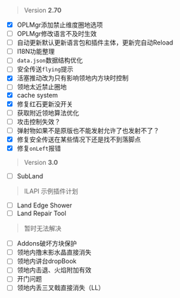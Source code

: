 > Version **2.70**
 - [x] OPLMgr添加禁止维度圈地选项
 - [ ] OPLMgr修改语言不及时生效
 - [ ] 自动更新默认更新语言包和插件主体，更新完自动Reload
 - [ ] I18N功能整理
 - [ ] `data.json`数据结构优化
 - [ ] 安全传送`flying`提示
 - [x] 活塞推动改为只有影响领地内方块时控制
 - [ ] 领地太近禁止圈地
 - [x] cache system
 - [x] 修复红石更新没开关
 - [ ] 获取附近领地算法优化
 - [ ] 攻击控制失效？
 - [ ] 弹射物如果不是原版也不能发射允许了也发射不了？
 - [x] 修复安全传送在某些情况下还是找不到落脚点
 - [x] 修复`onLeft`报错

> Version **3.0**
 - [ ] SubLand

> ILAPI 示例插件计划
 - [ ] Land Edge Shower
 - [ ] Land Repair Tool

> 暂时无法解决
 - [ ] Addons破坏方块保护
 - [ ] 领地内撸末影水晶直接消失
 - [ ] 领地内讲台dropBook
 - [ ] 领地内击退、火焰附加有效
 - [ ] 开门问题
 - [ ] 领地内丢三叉戟直接消失（LL）